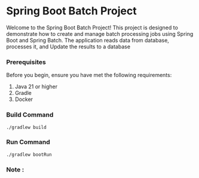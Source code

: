 # Spring Boot Batch Project
Welcome to the Spring Boot Batch Project! This project is designed to demonstrate how to create and manage batch processing jobs using Spring Boot and Spring Batch. The application reads data from database, processes it, and Update the results to a database

### Prerequisites
Before you begin, ensure you have met the following requirements:

1. Java 21 or higher
2. Gradle
3. Docker

### Build Command
 ```
 ./gradlew build
 ```
### Run Command
```
./gradlew bootRun
```

### **Note** : 
